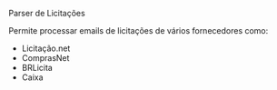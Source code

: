 Parser de Licitações

Permite processar emails de licitações de vários fornecedores como:

  * Licitação.net
  * ComprasNet
  * BRLicita
  * Caixa
